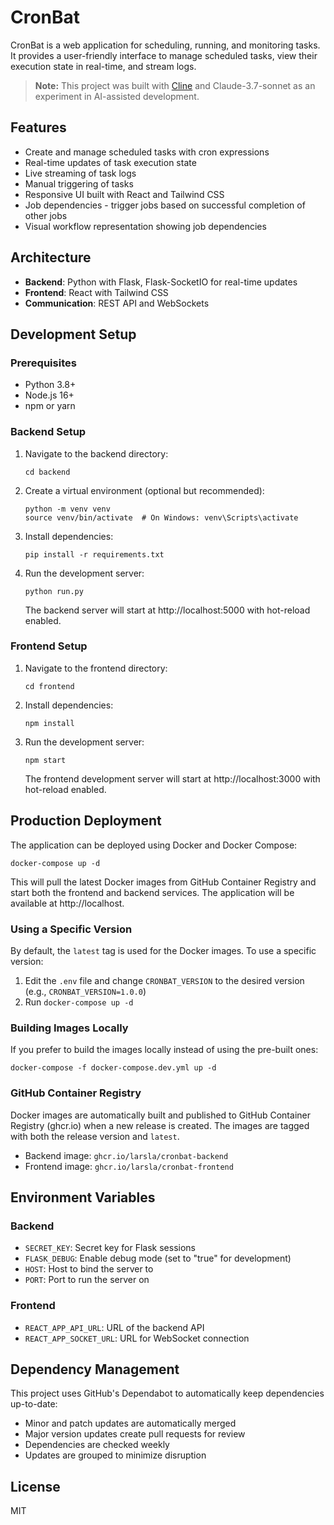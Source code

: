# CronBat

CronBat is a web application for scheduling, running, and monitoring tasks. It provides a user-friendly interface to manage scheduled tasks, view their execution state in real-time, and stream logs.

> **Note:** This project was built with [Cline](https://github.com/saoudrizwan/cline) and Claude-3.7-sonnet as an experiment in AI-assisted development.

## Features

- Create and manage scheduled tasks with cron expressions
- Real-time updates of task execution state
- Live streaming of task logs
- Manual triggering of tasks
- Responsive UI built with React and Tailwind CSS
- Job dependencies - trigger jobs based on successful completion of other jobs
- Visual workflow representation showing job dependencies

## Architecture

- **Backend**: Python with Flask, Flask-SocketIO for real-time updates
- **Frontend**: React with Tailwind CSS
- **Communication**: REST API and WebSockets

## Development Setup

### Prerequisites

- Python 3.8+
- Node.js 16+
- npm or yarn

### Backend Setup

1. Navigate to the backend directory:
   ```
   cd backend
   ```

2. Create a virtual environment (optional but recommended):
   ```
   python -m venv venv
   source venv/bin/activate  # On Windows: venv\Scripts\activate
   ```

3. Install dependencies:
   ```
   pip install -r requirements.txt
   ```

4. Run the development server:
   ```
   python run.py
   ```

   The backend server will start at http://localhost:5000 with hot-reload enabled.

### Frontend Setup

1. Navigate to the frontend directory:
   ```
   cd frontend
   ```

2. Install dependencies:
   ```
   npm install
   ```

3. Run the development server:
   ```
   npm start
   ```

   The frontend development server will start at http://localhost:3000 with hot-reload enabled.

## Production Deployment

The application can be deployed using Docker and Docker Compose:

```
docker-compose up -d
```

This will pull the latest Docker images from GitHub Container Registry and start both the frontend and backend services. The application will be available at http://localhost.

### Using a Specific Version

By default, the `latest` tag is used for the Docker images. To use a specific version:

1. Edit the `.env` file and change `CRONBAT_VERSION` to the desired version (e.g., `CRONBAT_VERSION=1.0.0`)
2. Run `docker-compose up -d`

### Building Images Locally

If you prefer to build the images locally instead of using the pre-built ones:

```
docker-compose -f docker-compose.dev.yml up -d
```

### GitHub Container Registry

Docker images are automatically built and published to GitHub Container Registry (ghcr.io) when a new release is created. The images are tagged with both the release version and `latest`.

- Backend image: `ghcr.io/larsla/cronbat-backend`
- Frontend image: `ghcr.io/larsla/cronbat-frontend`

## Environment Variables

### Backend

- `SECRET_KEY`: Secret key for Flask sessions
- `FLASK_DEBUG`: Enable debug mode (set to "true" for development)
- `HOST`: Host to bind the server to
- `PORT`: Port to run the server on

### Frontend

- `REACT_APP_API_URL`: URL of the backend API
- `REACT_APP_SOCKET_URL`: URL for WebSocket connection

## Dependency Management

This project uses GitHub's Dependabot to automatically keep dependencies up-to-date:

- Minor and patch updates are automatically merged
- Major version updates create pull requests for review
- Dependencies are checked weekly
- Updates are grouped to minimize disruption

## License

MIT
